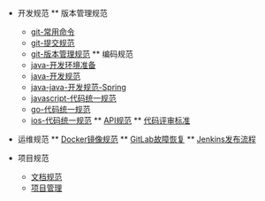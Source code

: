 * 开发规范
** 版本管理规范
    * [git-常用命令](版本管理规范/git-常用命令.md)
    * [git-提交规范](版本管理规范/git-提交规范.md)
    * [git-版本管理规范](版本管理规范/git-版本管理规范.md)
** 编码规范
    * [java-开发环境准备](编码规范/java/java-开发环境准备.md)
    * [java-开发规范](编码规范/java/java-开发规范.md)
    * [java-java-开发规范-Spring](编码规范/java/java-开发规范-Spring.md)
    * [javascript-代码统一规范](编码规范/javascript/JavaScript-代码统一规范.md)
    * [go-代码统一规范](编码规范/go/go-代码统一规范.md)
    * [ios-代码统一规范](编码规范/ios/ios-代码统一规范.md)
** [API规范](开发者规范/API规范.md)
** [代码评审标准](开发者规范/代码评审标准.md)

* 运维规范
** [Docker镜像规范](运维规范/Docker镜像规范.md)
** [GitLab故障恢复](运维规范/GitLab故障恢复.md)
** [Jenkins发布流程](运维规范/Jenkins发布流程.md)

* 项目规范
    * [文档规范](项目规范/文档规范.md)
    * [项目管理](项目规范/项目管理.md)
